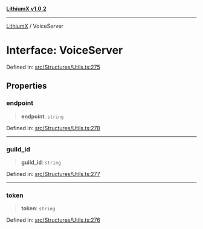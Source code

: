 [**LithiumX v1.0.2**](../README.md)

***

[LithiumX](../globals.md) / VoiceServer

# Interface: VoiceServer

Defined in: [src/Structures/Utils.ts:275](https://github.com/anantix-network/LithiumX/blob/791eed01fbe9f7030525ce976bc687f47cb06e89/src/Structures/Utils.ts#L275)

## Properties

### endpoint

> **endpoint**: `string`

Defined in: [src/Structures/Utils.ts:278](https://github.com/anantix-network/LithiumX/blob/791eed01fbe9f7030525ce976bc687f47cb06e89/src/Structures/Utils.ts#L278)

***

### guild\_id

> **guild\_id**: `string`

Defined in: [src/Structures/Utils.ts:277](https://github.com/anantix-network/LithiumX/blob/791eed01fbe9f7030525ce976bc687f47cb06e89/src/Structures/Utils.ts#L277)

***

### token

> **token**: `string`

Defined in: [src/Structures/Utils.ts:276](https://github.com/anantix-network/LithiumX/blob/791eed01fbe9f7030525ce976bc687f47cb06e89/src/Structures/Utils.ts#L276)
